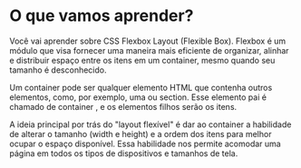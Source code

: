 # O que vamos aprender?

<p>
    Você vai aprender sobre CSS Flexbox Layout (Flexible Box). Flexbox é um módulo que visa fornecer uma maneira mais eficiente de organizar, alinhar e distribuir espaço entre os itens em um container, mesmo quando seu tamanho é desconhecido.
</p>
<p>
    Um container pode ser qualquer elemento HTML que contenha outros elementos, como, por exemplo, uma ou section. Esse elemento pai é chamado de container , e os elementos filhos serão os itens.
</p>
<p>
    A ideia principal por trás do "layout flexível" é dar ao container a habilidade de alterar o tamanho (width e height) e a ordem dos itens para melhor ocupar o espaço disponível. Essa habilidade nos permite acomodar uma página em todos os tipos de dispositivos e tamanhos de tela.
</p>
